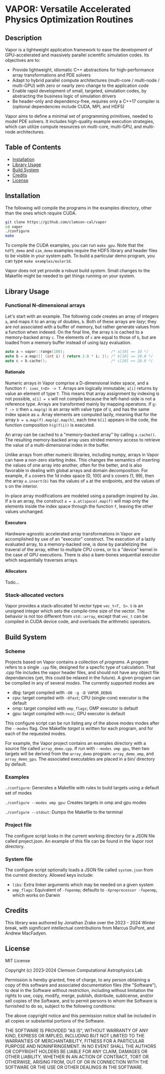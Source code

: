 # VAPOR: Versatile Accelerated Physics Optimization Routines

## Description

Vapor is a lightweight application framework to ease the development of
GPU-accelerated and massively parallel scientific simulation codes. Its
objectives are to:

- Provide lightweight, idiomatic C++ abstractions for high-performance array
  transformations and PDE solvers
- Adapt to hybrid parallel compute architectures (multi-core / multi-node /
  multi-GPU) with zero or nearly zero change to the application code
- Enable rapid development of small, targeted, simulation codes, by
  abstracting the business logic of simulation drivers
- Be header-only and dependency-free, requires only a C++17 compiler is
  (optional dependencies include CUDA, MPI, and HDF5)

Vapor aims to define a minimal set of programming primitives, needed to model
PDE solvers. It includes high-quality example execution strategies, which can
utilize compute resources on multi-core, multi-GPU, and multi-node
architectures.

## Table of Contents

- [Installation](#installation)
- [Library Usage](#library-usage)
- [Build System](#build-system)
- [Credits](#credits)
- [License](#license)

## Installation

The following will compile the programs in the examples directory, other than
the ones which require CUDA.

```bash
git clone https://github.com/clemson-cal/vapor
cd vapor
./configure
make
```

To compile the CUDA examples, you can run `make gpu`. Note that the
`hdf5_demo` and `sim_demo` examples require the HDF5 library and header files
to be visible in your system path. To build a particular demo program, you can
type `make examples/euler1d`.

Vapor does not yet provide a robust build system. Small changes to the
Makefile might be needed to get things running on your system.

## Library Usage

### Functional N-dimensional arrays

Let's start with an example. The following code creates an array of integers
`a`, and maps it to an array of doubles, `b`. Both of these arrays
are _lazy_; they are not associated with a buffer of memory, but rather
generate values from a function when indexed. On the final line, the array
`b` is cached to a memory-backed array `c`. The elements of `c` are equal to
those of `b`, but are loaded from a memory buffer instead of using lazy
evaluation.

```c++
auto a = vapor::range(100);                     /* a[10] == 10 */
auto b = a.map([] (int i) { return 2.0 * i; }); /* b[10] == 20.0 */
auto c = b.cache();                             /* c[10] == 20.0 */
```

#### Rationale

Numeric arrays in Vapor comprise a D-dimensional index space, and a function
`f: ivec_t<D> -> T`. Arrays are logically immutable; `a[i]` returns by value
an element of type `T`. This means that array assignment by indexing is not
possible, `a[i] = x` will not compile because the left-hand-side is not a
reference type. Arrays are transformed mainly by mapping operatons. If `g: T
-> U` then `a.map(g)` is an array with value type of `U`, and has the same
index space as `a`. Array elements are computed lazily, meaning that for the
array `b = a.map(f).map(g).map(h)`, each time `b[i]` appears in the code, the
function composition `h(g(f(i))` is executed.

An array can be cached to a "memory-backed array" by calling `a.cache()`. The
resulting memory-backed array uses strided memory access to retrieve the value
of a multi-dimensional index in the buffer.

Unlike arrays from other numeric libraries, including numpy, arrays in
Vapor can have a non-zero starting index. This changes the semantics of
inserting the values of one array into another, often for the better, and
is also favorable in dealing with global arrays and domain decomposition.
For example, if `a` covers the 1d index space (0, 100) and `b` covers (1, 99),
then the array `a.insert(b)` has the values of `a` at the endpoints, and the
values of `b` on the interior.

In-place array modifications are modeled using a paradigm inspired by Jax. If
a is an array, the construct `a = a.at(space).map(f)` will map only the
elements inside the index space through the function `f`, leaving the other
values unchanged.

#### Executors

Hardware-agnostic accelerated array transformations in Vapor are accomplished
by use of an "executor" construct. The execution of a lazily evaluated array,
to a memory-backed one, is done by parallelizing the traveral of the array,
either to multiple CPU cores, or to a "device" kernel in the case of GPU
executions. There is also a bare-bones sequential executor which sequentially
traverses arrays.

#### Allocators

Todo...

### Stack-allocated vectors

Vapor provides a stack-allocated 1d vector type `vec_t<T, S>`. `S` is an
unsigned integer which sets the compile-time size of the vector. The behavior
is not too different from `std::array`, except that `vec_t` can be compiled in
CUDA device code, and overloads the arithmetic operators.

## Build System

### Scheme

Projects based on Vapor contains a collection of _programs_. A program refers
to a single `.cpp` file, designed for a specfic type of calculation.
That .cpp file includes the vapor header files, and should not have any
object file dependancies (yet, this could be relaxed in the future). A given
program can be compiled in any of several _modes_. The currently supported
modes are

- dbg: target compiled with `-O0 -g -D VAPOR_DEBUG`
- cpu: target compiled with `-Ofast`; CPU (single-core) executor is the default
- omp: target compiled with `omp_flags`; OMP executor is default
- gpu: target compiled with `nvcc`; GPU executor is default

This configure script can be run listing any of the above modes modes after
the `--modes` flag. One Makefile _target_ is written for each program, and
for each of the requested modes.

For example, the Vapor project contains an examples directory with a source
file called `array_demo.cpp`. If run with `--modes omp gpu`, then two targets
will be derived from the `array_demo` program: `array_demo_omp`, and
`array_demo_gpu`. The associated executables are placed in a bin/ directory
by default.


### Examples

`./configure`: Generates a Makefile with rules to build targets using a
default set of modes

`./configure --modes omp gpu`: Creates targets in omp and gpu modes

`./configure --stdout`: Dumps the Makefile to the terminal


### Project file

The configure script looks in the current working directory for a JSON file
called project.json. An example of this file can be found in the Vapor root
directory.


### System file

The configure script optionally loads a JSON file called `system.json` from the
current directory. Allowed keys include:

- `libs`: Extra linker arguments which may be needed on a given system
- `omp_flags`: Equivalent of `-fopenmp`; defaults to `-Xpreprocessor -fopenmp`,
  which works on Darwin


## Credits

This library was authored by Jonathan Zrake over the 2023 - 2024 Winter break,
with significant intellectual contributions from Marcus DuPont, and Andrew
MacFadyen.

## License

MIT License

Copyright (c) 2023-2024 Clemson Computational Astrophysics Lab

Permission is hereby granted, free of charge, to any person obtaining a copy
of this software and associated documentation files (the "Software"), to deal
in the Software without restriction, including without limitation the rights
to use, copy, modify, merge, publish, distribute, sublicense, and/or sell
copies of the Software, and to permit persons to whom the Software is
furnished to do so, subject to the following conditions:

The above copyright notice and this permission notice shall be included in all
copies or substantial portions of the Software.

THE SOFTWARE IS PROVIDED "AS IS", WITHOUT WARRANTY OF ANY KIND, EXPRESS OR
IMPLIED, INCLUDING BUT NOT LIMITED TO THE WARRANTIES OF MERCHANTABILITY,
FITNESS FOR A PARTICULAR PURPOSE AND NONINFRINGEMENT. IN NO EVENT SHALL THE
AUTHORS OR COPYRIGHT HOLDERS BE LIABLE FOR ANY CLAIM, DAMAGES OR OTHER
LIABILITY, WHETHER IN AN ACTION OF CONTRACT, TORT OR OTHERWISE, ARISING FROM,
OUT OF OR IN CONNECTION WITH THE SOFTWARE OR THE USE OR OTHER DEALINGS IN THE
SOFTWARE.
